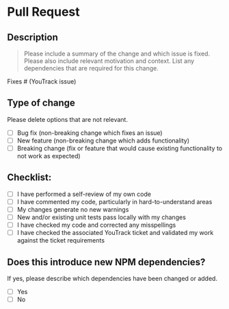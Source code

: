 # Pull Request

## Description

> Please include a summary of the change and which issue is fixed. Please also include relevant motivation and context. List any dependencies that are required for this change.

Fixes # (YouTrack issue)

## Type of change

Please delete options that are not relevant.

- [ ] Bug fix (non-breaking change which fixes an issue)
- [ ] New feature (non-breaking change which adds functionality)
- [ ] Breaking change (fix or feature that would cause existing functionality to not work as expected)

## Checklist:

- [ ] I have performed a self-review of my own code
- [ ] I have commented my code, particularly in hard-to-understand areas
- [ ] My changes generate no new warnings
- [ ] New and/or existing unit tests pass locally with my changes
- [ ] I have checked my code and corrected any misspellings
- [ ] I have checked the associated YouTrack ticket and validated my work against the ticket requirements

## Does this introduce new NPM dependencies?

If yes, please describe which dependencies have been changed or added.

- [ ] Yes
- [ ] No
